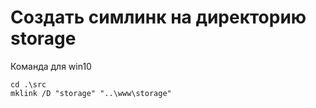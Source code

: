# Создать симлинк на директорию storage

Команда для win10

```shell
cd .\src
mklink /D "storage" "..\www\storage"
```
